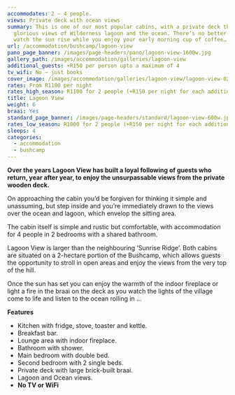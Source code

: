 ```yaml
---
accommodates: 2 – 4 people.
views: Private deck with ocean views
summary: This is one of our most popular cabins, with a private deck that offers
  glorious views of Wilderness lagoon and the ocean. There’s no better place to
  watch the sun rise while you enjoy your early morning cup of coffee…
url: /accommodation/bushcamp/lagoon-view
pano_page_banner: /images/page-headers/pano/lagoon-view-1600w.jpg
gallery_path: /images/accommodation/galleries/lagoon-view
additional_guests: +R150 per person upto a maximum of 4
tv_wifi: No – just books
cover_image: /images/accommodation/galleries/lagoon-view/lagoon-view-02-480w.jpg
rates: From R1100 per night
rates_high_season: R1100 for 2 people (+R150 per night for each additional person – max 4)
title: Lagoon View
weight: 6
braai: Yes
standard_page_banner: /images/page-headers/standard/lagoon-view-600w.jpg
rates_low_season: R1000 for 2 people (+R150 per night for each additional person – max 4)
sleeps: 4
categories:
  - accommodation
  - bushcamp
---
```

**Over the years Lagoon View has built a loyal following of guests who return, year after year, to enjoy the unsurpassable views from the private wooden deck.** 

On approaching the cabin you’d be forgiven for thinking it simple and unassuming, but step inside and you’re immediately drawn to the views over the ocean and lagoon, which envelop the sitting area.  

The cabin itself is simple and rustic but comfortable, with accommodation for 4 people in 2 bedrooms with a shared bathroom. 

Lagoon View is larger than the neighbouring ‘Sunrise Ridge’. Both cabins are situated on a 2-hectare portion of the Bushcamp, which allows guests the opportunity to stroll in open areas and enjoy the views from the very top of the hill. 

Once the sun has set you can enjoy the warmth of the indoor fireplace or light a fire in the braai on the deck as you watch the lights of the village come to life and listen to the ocean rolling in …  

**Features**

* Kitchen with fridge, stove, toaster and kettle.
* Breakfast bar.
* Lounge area with indoor fireplace.
* Bathroom with shower.
* Main bedroom with double bed.
* Second bedroom with 2 single beds.
* Private deck with large brick-built braai.
* Lagoon and Ocean views.
* **No TV or WiFi**